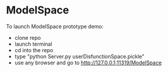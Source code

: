 ModelSpace
==========

To launch ModelSpace prototype demo:
- clone repo
- launch terminal
- cd into the repo
- type "python Server.py userDisfunctionSpace.pickle"
- use any browser and go to http://127.0.0.1:11319/ModelSpace
